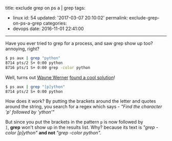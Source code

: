 title: exclude grep on ps a | grep
tags:
  - linux
id: 54
updated: '2017-03-07 20:10:02'
permalink: exclude-grep-on-ps-a-grep
categories:
  - devops
date: 2016-11-01 22:41:00
---


Have you ever tried to grep for a process, and saw grep show up too? annoying, right?

```bash 
$ ps aux | grep "python"  
8714 pts/2 S+ 0:00 python  
8716 pts/1 S+ 0:00 grep -color python  
```

Well, turns out [Wayne Werner](https://unix.stackexchange.com/users/5788/wayne-werner) [found a cool solution](https://www.ibm.com/developerworks/library/l-keyc3/#code10)!

```bash  
$ ps aux | grep "[p]ython"  
8714 pts/2 S+ 0:00 python  
```

How does it work? By putting the brackets around the letter and quotes around the string, you search for a regex which says - *"Find the character 'p' followed by 'ython'"*

But since you put the brackets in the pattern `p` is now followed by `]`, **grep** won't show up in the results list. Why? because its text is *"grep -color [p]ython"* **and not** *"grep -color python".*


